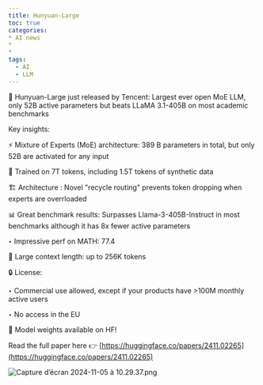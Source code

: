 ```yaml
---
title: Hunyuan-Large
toc: true
categories: 
* AI news
* 
* 
tags:
  - AI
  - LLM
---
```


🚀 Hunyuan-Large just released by Tencent: Largest ever open MoE LLM, only 52B active parameters but beats LLaMA 3.1-405B on most academic benchmarks

Key insights:

⚡ Mixture of Experts (MoE) architecture: 389 B parameters in total, but only 52B are activated for any input

🧪 Trained on 7T tokens, including 1.5T tokens of synthetic data

🏗️ Architecture : Novel "recycle routing" prevents token dropping when experts are overrloaded

📊 Great benchmark results: Surpasses Llama-3-405B-Instruct in most benchmarks although it has 8x fewer active parameters

‣ Impressive perf on MATH: 77.4

🐋 Large context length: up to 256K tokens

🔒 License:

‣ Commercial use allowed, except if your products have >100M monthly active users

‣ No access in the EU

🤗 Model weights available on HF!

Read the full paper here 👉 [https://huggingface.co/papers/2411.02265](https://huggingface.co/papers/2411.02265)



![Capture d’écran 2024-11-05 à 10.29.37.png](Capture_decran_2024-11-05_a_10.29.37.png)